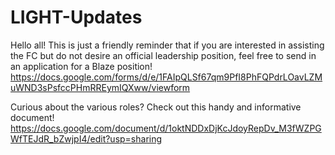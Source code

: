 # LIGHT-Updates

Hello all! This is just a friendly reminder that if you are interested in assisting the FC but do not desire an official leadership position, feel free to send in an application for a Blaze position!
https://docs.google.com/forms/d/e/1FAIpQLSf67qm9PfI8PhFQPdrLOavLZMuWND3sPsfccPHmRREymIQXww/viewform

Curious about the various roles? Check out this handy and informative document!
https://docs.google.com/document/d/1oktNDDxDjKcJdoyRepDv_M3fWZPGWfTEJdR_bZwjpI4/edit?usp=sharing
